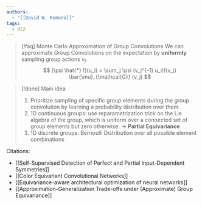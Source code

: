 ```yaml
---
authors:
  - "[[David W. Romero]]"
tags:
  - dl2
---
```


> [!faq] Monte Carlo Approximation of Group Convolutions
> We can approximate Group Convolutions on the expectation by **uniformly** sampling group actions $v_j$.
> $$ 
> (\psi \hat{*} f)(u_i) = \sum_j \psi (v_j^{-1} u_i)f(v_j) \bar{\mu}_{\mathcal{G}} (v_j)
> $$

>[!done] Main idea
> 1. Prioritize sampling of specific group elements during the group convolution by learning a probability distribution over them.
> 2. 1D continuous groups: use reparametrization trick on the Lie algebra of the group, which is uniform over a connected set of group elements but zero otherwise. $\to$ **Partial Equivariance**
> 3. 1D discrete groups: Bernoulli Distribution over all possible element combinations

Citations:
- [[Self-Supervised Detection of Perfect and Partial Input-Dependent Symmetries]]
- [[Color Equivariant Convolutional Networks]]
- [[Equivariance-aware architectural optimization of neural networks]]
- [[Approximation-Generalization Trade-offs under (Approximate) Group Equivariance]]

